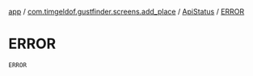 [app](../../index.md) / [com.timgeldof.gustfinder.screens.add_place](../index.md) / [ApiStatus](index.md) / [ERROR](./-e-r-r-o-r.md)

# ERROR

`ERROR`